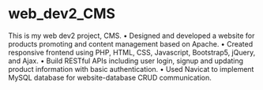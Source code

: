 # web_dev2_CMS
This is my web dev2 project, CMS. 
•	Designed and developed a website for products promoting and content management based on Apache.
•	Created responsive frontend using PHP, HTML, CSS, Javascript, Bootstrap5, jQuery, and Ajax.
•	Build RESTful APIs including user login, signup and updating product information with basic authentication.
•	Used Navicat to implement MySQL database for website-database CRUD communication.
